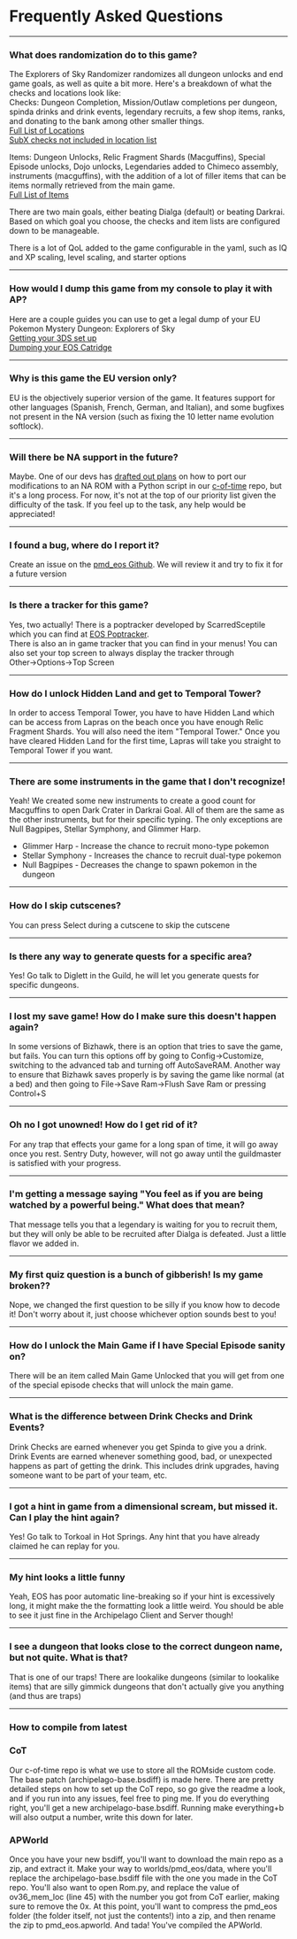 # Frequently Asked Questions
  ***

### What does randomization do to this game?

The Explorers of Sky Randomizer randomizes all dungeon unlocks and end game goals, as well as quite a bit more. Here's a 
breakdown of what the checks and locations look like:  
Checks: Dungeon Completion, Mission/Outlaw completions per dungeon, spinda drinks and drink events, legendary recruits, 
a few shop items, ranks, and donating to the bank among other smaller things.  
[Full List of Locations](https://github.com/CrypticMonkey33/ArchipelagoExplorersOfSky/blob/main/worlds/pmd_eos/Locations.py)  
[SubX checks not included in location list](https://github.com/CrypticMonkey33/ArchipelagoExplorersOfSky/blob/main/worlds/pmd_eos/RomTypeDefinitions.py)

Items: Dungeon Unlocks, Relic Fragment Shards (Macguffins), Special Episode unlocks, Dojo unlocks, Legendaries added to 
Chimeco assembly, instruments (macguffins), with the addition of a lot of filler items that can be items normally retrieved
 from the main game.  
[Full List of Items](https://github.com/CrypticMonkey33/ArchipelagoExplorersOfSky/blob/main/worlds/pmd_eos/Items.py)

There are two main goals, either beating Dialga (default) or beating Darkrai. Based on which goal you choose, the checks 
and item lists are configured down to be manageable.

There is a lot of QoL added to the game configurable in the yaml, such as IQ and XP scaling, level scaling, and starter 
options 

___
### How would I dump this game from my console to play it with AP?

Here are a couple guides you can use to get a legal dump of your EU Pokemon Mystery Dungeon: Explorers of Sky  
[Getting your 3DS set up](https://3ds.hacks.guide/)  
[Dumping your EOS Catridge](https://wiki.hacks.guide/wiki/3DS:Dump_titles_and_game_cartridges)

  ___

### Why is this game the EU version only?

EU is the objectively superior version of the game. It features support for other languages 
(Spanish, French, German, and Italian), and some bugfixes not present in the NA version (such as fixing the 10 letter 
name evolution softlock).

  ___

### Will there be NA support in the future?

Maybe. One of our devs has [drafted out plans](https://discord.com/channels/731205301247803413/1175911373822242946/1343011021895241810)
 on how to port our modifications to an NA ROM with a Python script in our [c-of-time](https://github.com/Chesyon/eos-archipelago-patches) repo,
but it's a long process. 
For now, it's not at the top of our priority list given the difficulty of the task. 
If you feel up to the task, any help would be appreciated!

  ___

### I found a bug, where do I report it?

Create an issue on the [pmd_eos Github](https://github.com/CrypticMonkey33/ArchipelagoExplorersOfSky/issues).
We will review it and try to fix it for a future version

___
  
### Is there a tracker for this game?

Yes, two actually! There is a poptracker developed by ScarredSceptile which you can find at 
[EOS Poptracker](https://github.com/ScarredSceptile/pmd_eos-AP-poptracker/releases/tag/v0.2.0-rc1).  
There is also an in game tracker that you can find in your menus! You can also set your top screen to always display the 
tracker through Other→Options→Top Screen

___

### How do I unlock Hidden Land and get to Temporal Tower?

In order to access Temporal Tower, you have to have Hidden Land which can be access from Lapras on the beach once you have enough 
Relic Fragment Shards. You will also need the item "Temporal Tower." Once you have cleared Hidden Land for the first time, Lapras will 
take you straight to Temporal Tower if you want.  

___

### There are some instruments in the game that I don't recognize!

Yeah! We created some new instruments to create a good count for Macguffins to open Dark Crater in Darkrai Goal. All of them 
are the same as the other instruments, but for their specific typing. The only exceptions are Null Bagpipes, Stellar Symphony, 
and Glimmer Harp.  
* Glimmer Harp - Increase the chance to recruit mono-type pokemon
* Stellar Symphony - Increases the chance to recruit dual-type pokemon
* Null Bagpipes - Decreases the change to spawn pokemon in the dungeon

___

### How do I skip cutscenes?

You can press Select during a cutscene to skip the cutscene

  ___

### Is there any way to generate quests for a specific area?

Yes! Go talk to Diglett in the Guild, he will let you generate quests for specific dungeons.

  ___

### I lost my save game! How do I make sure this doesn't happen again?

In some versions of Bizhawk, there is an option that tries to save the game, but fails. You can turn this options off by
going to Config→Customize, switching to the advanced tab and turning off AutoSaveRAM. Another way to ensure that Bizhawk 
saves properly is by saving the game like normal (at a bed) and then going to File->Save Ram->Flush Save Ram or pressing 
Control+S

___

### Oh no I got unowned! How do I get rid of it?

For any trap that effects your game for a long span of time, it will go away once you rest. Sentry Duty, however, will
 not go away until the guildmaster is satisfied with your progress.

___

### I'm getting a message saying "You feel as if you are being watched by a powerful being." What does that mean?

That message tells you that a legendary is waiting for you to recruit them, but they will only be able to be recruited after Dialga
 is defeated. Just a little flavor we added in.
___

### My first quiz question is a bunch of gibberish! Is my game broken??

Nope, we changed the first question to be silly if you know how to decode it! Don't worry about it, just choose whichever 
option sounds best to you!

___

### How do I unlock the Main Game if I have Special Episode sanity on?

There will be an item called Main Game Unlocked that you will get from one of the special episode checks that will unlock the main game.

  ___

### What is the difference between Drink Checks and Drink Events?

Drink Checks are earned whenever you get Spinda to give you a drink.  
Drink Events are earned whenever something good, bad, or unexpected happens as part of getting the drink. This includes 
drink upgrades, having someone want to be part of your team, etc.

  ___

### I got a hint in game from a dimensional scream, but missed it. Can I play the hint again?

Yes! Go talk to Torkoal in Hot Springs. Any hint that you have already claimed he can replay for you.

___

### My hint looks a little funny

Yeah, EOS has poor automatic line-breaking so if your hint is excessively long, it might make the the formatting look a little 
weird. You should be able to see it just fine in the Archipelago Client and Server though!

___

### I see a dungeon that looks close to the correct dungeon name, but not quite. What is that?

That is one of our traps! There are lookalike dungeons (similar to lookalike items) that are silly gimmick dungeons that don't actually give you anything (and thus are traps)

___

### How to compile from latest

### CoT
Our c-of-time repo is what we use to store all the ROMside custom code. The base patch (archipelago-base.bsdiff) is made here. There are pretty detailed steps on how to set up the CoT repo, so go give the readme a look, and if you run into any issues, feel free to ping me. If you do everything right, you'll get a new archipelago-base.bsdiff. Running make everything+b will also output a number, write this down for later.

### APWorld
Once you have your new bsdiff, you'll want to download the main repo as a zip, and extract it. Make your way to worlds/pmd_eos/data, where you'll replace the archipelago-base.bsdiff file with the one you made in the CoT repo. You'll also want to open Rom.py, and replace the value of ov36_mem_loc (line 45) with the number you got from CoT earlier, making sure to remove the 0x. At this point, you'll want to compress the pmd_eos folder (the folder itself, not just the contents!) into a zip, and then rename the zip to pmd_eos.apworld. And tada! You've compiled the APWorld. 

